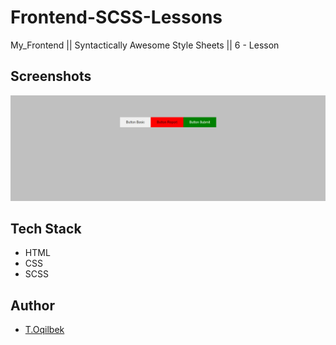 # Frontend-SCSS-Lessons
My_Frontend || Syntactically Awesome Style Sheets || 6 - Lesson

## Screenshots

![Lesson - 6](./img/img.jpg)

## Tech Stack

- HTML
- CSS
- SCSS

## Author

- [T.Oqilbek](https://www.github.com/tolqinov-o)